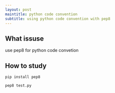 ```yaml
---
layout: post
maintitle: python code convention
subtitle: using python code convention with pep8
---
```


## What issuse

use pep8 for python code convetion

## How to study

```
pip install pep8

pep8 test.py
```
